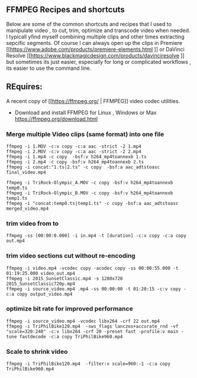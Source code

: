 ## FFMPEG Recipes and shortcuts

Below are some of the common shortcuts and recipes that I used to manipulate video , to cut, trim, optimize and transcode video when  needed.  I typicall yfind myself combining multiple clips and other times extracting sepcific segments. Of course I can always open up the clips in Premiere [[https://www.adobe.com/products/premiere-elements.html ]] or DaVinci Resolve [[https://www.blackmagicdesign.com/products/davinciresolve ]] but sometimes its just easier, especially for long or complicated workflows , its easier to use the command line.

## REquires:
A recent copy of [[https://ffmpeg.org/ | FFMPEG]]  video codec utilities.
* Download and install FFMPEG for Linux , Windows or Max https://ffmpeg.org/download.html

### Merge multiple Video clips (same format) into one file
```shell
ffmpeg -i 1.MOV -c:v copy -c:a aac -strict -2 1.mp4
ffmpeg -i 2.MOV -c:v copy -c:a aac -strict -2 2.mp4
ffmpeg -i 1.mp4 -c copy  -bsf:v h264_mp4toannexb 1.ts
ffmpeg -i 2.mp4 -c copy -bsf:v h264_mp4toannexb 2.ts
ffmpeg -i concat:"1.ts|2.ts" -c copy  -bsf:a aac_adtstoasc final_video.mp4

ffmpeg -i TriRock-Olympic_A.MOV -c copy -bsf:v h264_mp4toannexb temp0.ts
ffmpeg -i TriRock-Olympic_B.MOV -c copy -bsf:v h264_mp4toannexb temp1.ts
ffmpeg -i "concat:temp0.ts|temp1.ts" -c copy -bsf:a aac_adtstoasc merged_video.mp4
```

### trim video from to
```shell
ffmpeg -ss [00:00:0.000] -i in.mp4 -t [duration] -c:v copy -c:a copy out.mp4
```
### trim video sections cut without re-encoding
```shell
ffmpeg -i video.mp4 -vcodec copy -acodec copy -ss 00:00:55.000 -t 01:19:25.000 video_out.mp4 
ffmpeg -i 2015_SunsetClassic.mp4 -s 1280x720 2015_SunsetClassic720p.mp4
ffmpeg -i source_video.mp4 .mp4 -ss 00:00:00 -t 01:20:15 -c:v copy -c:a copy output_video.mp4
```

### optimize bit rate for improved performance
```shell
ffmpeg -i source_video.mp4 -vcodec libx264 -crf 22 out.mp4
ffmpeg -i TriPhilBike120.mp4  -sws_flags lanczos+accurate_rnd -vf "scale=320:240" -c:v libx264 -crf 20 -preset fast -profile:v main -tune fastdecode -c:a copy TriPhilBike960.mp4
```
### Scale to shrink video
```shell
ffmpeg -i TriPhilBike120.mp4  -filter:v scale=960:-1 -c:a copy TriPhilBike960.mp4
```
